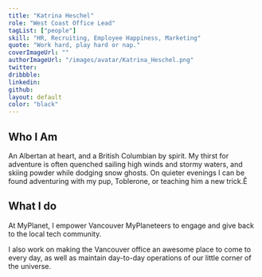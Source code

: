 ```yaml
---
title: "Katrina Heschel"
role: "West Coast Office Lead"
tagList: ["people"]
skill: "HR, Recruiting, Employee Happiness, Marketing"
quote: "Work hard, play hard or nap."
coverImageUrl: ""
authorImageUrl: "/images/avatar/Katrina_Heschel.png"
twitter: 
dribbble: 
linkedin: 
github: 
layout: default
color: "black"
---
```


## Who I Am

An Albertan at heart, and a British Columbian by spirit. My thirst for adventure is often quenched sailing high winds and stormy waters, and skiing powder while dodging snow ghosts. On quieter evenings I can be found adventuring with my pup, Toblerone, or teaching him a new trick.Ê

## What I do

At MyPlanet, I empower Vancouver MyPlaneteers to engage and give back to the local tech community. 

I also work on making the Vancouver office an awesome place to come to every day, as well as maintain day-to-day operations of our little corner of the universe.
